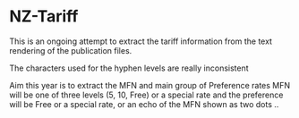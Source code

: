 # NZ-Tariff

This is an ongoing attempt to extract the tariff information from
the text rendering of the publication files.

The characters used for the hyphen levels are really inconsistent

Aim this year is to extract the MFN and main group of Preference rates
MFN will be one of three levels (5, 10, Free) or a special rate and the
preference will be Free or a special rate, or an echo of the MFN shown as
two dots ..



